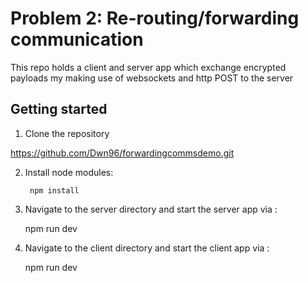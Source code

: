 # Problem 2: Re-routing/forwarding communication
This repo holds a client and server app which exchange encrypted payloads my making use of websockets and http POST to the server

## Getting started

1. Clone the repository

  https://github.com/Dwn96/forwardingcommsdemo.git
  
2. Install node modules:

        npm install  

3. Navigate to the server directory and start the server app via :

      npm run dev

3. Navigate to the client directory and start the client app via :

      npm run dev

